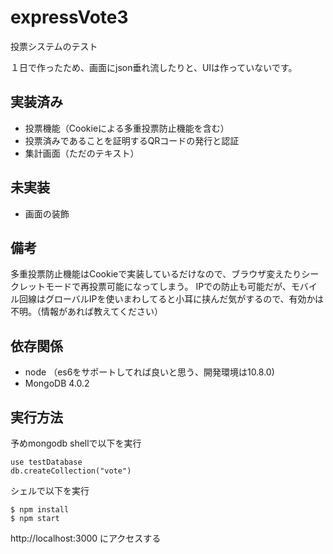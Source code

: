 # expressVote3
投票システムのテスト

１日で作ったため、画面にjson垂れ流したりと、UIは作っていないです。

## 実装済み
- 投票機能（Cookieによる多重投票防止機能を含む）
- 投票済みであることを証明するQRコードの発行と認証
- 集計画面（ただのテキスト）

## 未実装
- 画面の装飾

## 備考
多重投票防止機能はCookieで実装しているだけなので、ブラウザ変えたりシークレットモードで再投票可能になってしまう。
IPでの防止も可能だが、モバイル回線はグローバルIPを使いまわしてると小耳に挟んだ気がするので、有効かは不明。（情報があれば教えてください）

## 依存関係
- node （es6をサポートしてれば良いと思う、開発環境は10.8.0)
- MongoDB 4.0.2

## 実行方法
予めmongodb shellで以下を実行
```shell
use testDatabase
db.createCollection("vote")
```
シェルで以下を実行
```shell
$ npm install
$ npm start
```
http://localhost:3000 にアクセスする
